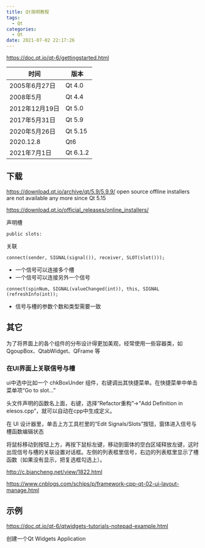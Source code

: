 ```yaml
---
title: Qt简明教程
tags:
  - Qt
categories:
  - Qt
date: 2021-07-02 22:17:26
---
```


https://doc.qt.io/qt-6/gettingstarted.html

| 时间           | 版本     |
| -------------- | -------- |
| 2005年6月27日  | Qt 4.0   |
| 2008年5月      | Qt 4.4   |
| 2012年12月19日 | Qt 5.0   |
| 2017年5月31日  | Qt 5.9   |
| 2020年5月26日  | Qt 5.15  |
| 2020.12.8      | Qt6      |
| 2021年7月1日   | Qt 6.1.2 |

## 下载 

https://download.qt.io/archive/qt/5.9/5.9.9/ open source offline installers are not available any more since Qt 5.15 

https://download.qt.io/official_releases/online_installers/

声明槽

```
public slots:
```

关联

```
connect(sender, SIGNAL(signal()), receiver, SLOT(slot()));
```

- 一个信号可以连接多个槽
- 一个信号可以连接另外一个信号

```
connect(spinNum, SIGNAL(valueChanged(int)), this, SIGNAL (refreshInfo(int));
```

- 信号与槽的参数个数和类型需要一致



## 其它

为了将界面上的各个组件的分布设计得更加美观，经常使用一些容器类，如 QgoupBox、QtabWidget、QFrame 等

### 在UI界面上关联信号与槽

ui中选中比如一个 chkBoxUnder 组件，右键调出其快捷菜单。在快捷菜单中单击菜单项“Go to slot…”



头文件声明的函数名上面，右键，选择“Refactor重构”→“Add Definition in elesos.cpp”，就可以自动在cpp中生成定义。



在 UI 设计器里，单击上方工具栏里的“Edit Signals/Slots”按钮，窗体进入信号与槽函数编辑状态

将鼠标移动到按钮上方，再按下鼠标左键，移动到窗体的空白区域释放左键，这时出现信号与槽的关联设置对话框。左侧的列表框里信号，右边的列表框里显示了槽函数（如果没有显示，把复选框勾选上）。

http://c.biancheng.net/view/1822.html

https://www.cnblogs.com/schips/p/framework-cpp-qt-02-ui-layout-manage.html



## 示例

https://doc.qt.io/qt-6/qtwidgets-tutorials-notepad-example.html

创建一个Qt Widgets Application

